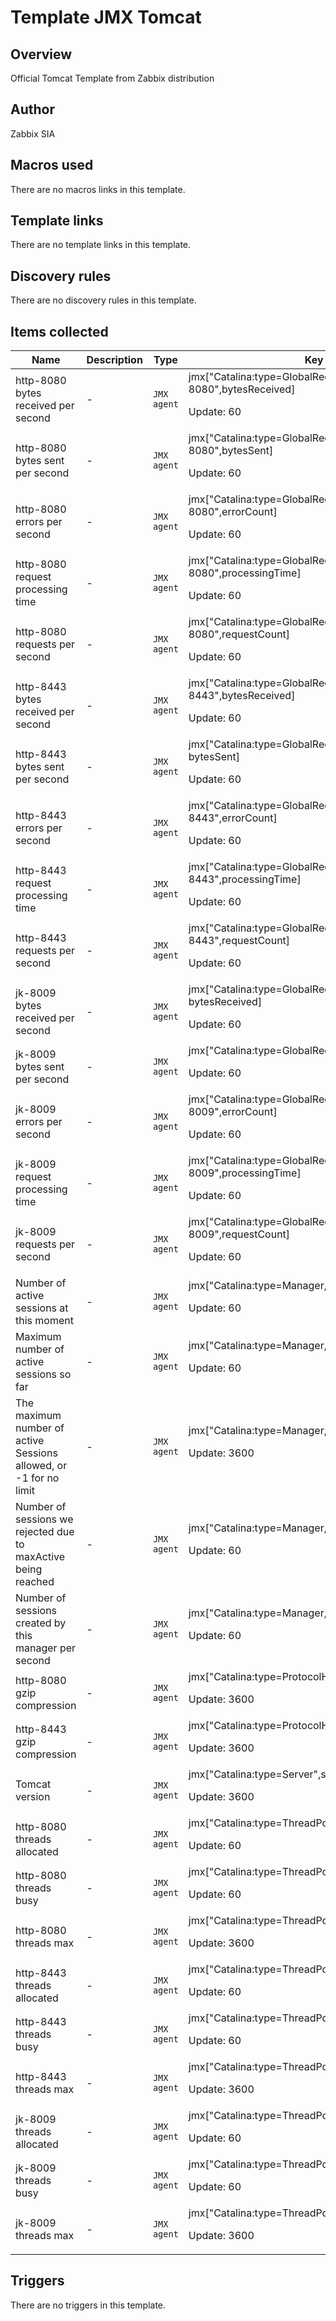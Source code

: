 # Template JMX Tomcat

## Overview

Official Tomcat Template from Zabbix distribution



## Author

Zabbix SIA

## Macros used

There are no macros links in this template.

## Template links

There are no template links in this template.

## Discovery rules

There are no discovery rules in this template.

## Items collected

|Name|Description|Type|Key and additional info|
|----|-----------|----|----|
|http-8080 bytes received per second|<p>-</p>|`JMX agent`|jmx["Catalina:type=GlobalRequestProcessor,name=http-8080",bytesReceived]<p>Update: 60</p>|
|http-8080 bytes sent per second|<p>-</p>|`JMX agent`|jmx["Catalina:type=GlobalRequestProcessor,name=http-8080",bytesSent]<p>Update: 60</p>|
|http-8080 errors per second|<p>-</p>|`JMX agent`|jmx["Catalina:type=GlobalRequestProcessor,name=http-8080",errorCount]<p>Update: 60</p>|
|http-8080 request processing time|<p>-</p>|`JMX agent`|jmx["Catalina:type=GlobalRequestProcessor,name=http-8080",processingTime]<p>Update: 60</p>|
|http-8080 requests per second|<p>-</p>|`JMX agent`|jmx["Catalina:type=GlobalRequestProcessor,name=http-8080",requestCount]<p>Update: 60</p>|
|http-8443 bytes received per second|<p>-</p>|`JMX agent`|jmx["Catalina:type=GlobalRequestProcessor,name=http-8443",bytesReceived]<p>Update: 60</p>|
|http-8443 bytes sent per second|<p>-</p>|`JMX agent`|jmx["Catalina:type=GlobalRequestProcessor,name=http-8443", bytesSent]<p>Update: 60</p>|
|http-8443 errors per second|<p>-</p>|`JMX agent`|jmx["Catalina:type=GlobalRequestProcessor,name=http-8443",errorCount]<p>Update: 60</p>|
|http-8443 request processing time|<p>-</p>|`JMX agent`|jmx["Catalina:type=GlobalRequestProcessor,name=http-8443",processingTime]<p>Update: 60</p>|
|http-8443 requests per second|<p>-</p>|`JMX agent`|jmx["Catalina:type=GlobalRequestProcessor,name=http-8443",requestCount]<p>Update: 60</p>|
|jk-8009 bytes received per second|<p>-</p>|`JMX agent`|jmx["Catalina:type=GlobalRequestProcessor,name=jk-8009", bytesReceived]<p>Update: 60</p>|
|jk-8009 bytes sent per second|<p>-</p>|`JMX agent`|jmx["Catalina:type=GlobalRequestProcessor,name=jk-8009",bytesSent]<p>Update: 60</p>|
|jk-8009 errors per second|<p>-</p>|`JMX agent`|jmx["Catalina:type=GlobalRequestProcessor,name=jk-8009",errorCount]<p>Update: 60</p>|
|jk-8009 request processing time|<p>-</p>|`JMX agent`|jmx["Catalina:type=GlobalRequestProcessor,name=jk-8009",processingTime]<p>Update: 60</p>|
|jk-8009 requests per second|<p>-</p>|`JMX agent`|jmx["Catalina:type=GlobalRequestProcessor,name=jk-8009",requestCount]<p>Update: 60</p>|
|Number of active sessions at this moment|<p>-</p>|`JMX agent`|jmx["Catalina:type=Manager,path=/,host=localhost",activeSessions]<p>Update: 60</p>|
|Maximum number of active sessions so far|<p>-</p>|`JMX agent`|jmx["Catalina:type=Manager,path=/,host=localhost",maxActive]<p>Update: 60</p>|
|The maximum number of active Sessions allowed, or -1 for no limit|<p>-</p>|`JMX agent`|jmx["Catalina:type=Manager,path=/,host=localhost",maxActiveSessions]<p>Update: 3600</p>|
|Number of sessions we rejected due to maxActive being reached|<p>-</p>|`JMX agent`|jmx["Catalina:type=Manager,path=/,host=localhost",rejectedSessions]<p>Update: 60</p>|
|Number of sessions created by this manager per second|<p>-</p>|`JMX agent`|jmx["Catalina:type=Manager,path=/,host=localhost",sessionCounter]<p>Update: 60</p>|
|http-8080 gzip compression|<p>-</p>|`JMX agent`|jmx["Catalina:type=ProtocolHandler,port=8080",compression]<p>Update: 3600</p>|
|http-8443 gzip compression|<p>-</p>|`JMX agent`|jmx["Catalina:type=ProtocolHandler,port=8443",compression]<p>Update: 3600</p>|
|Tomcat version|<p>-</p>|`JMX agent`|jmx["Catalina:type=Server",serverInfo]<p>Update: 3600</p>|
|http-8080 threads allocated|<p>-</p>|`JMX agent`|jmx["Catalina:type=ThreadPool,name=http-8080",currentThreadCount]<p>Update: 60</p>|
|http-8080 threads busy|<p>-</p>|`JMX agent`|jmx["Catalina:type=ThreadPool,name=http-8080",currentThreadsBusy]<p>Update: 60</p>|
|http-8080 threads max|<p>-</p>|`JMX agent`|jmx["Catalina:type=ThreadPool,name=http-8080",maxThreads]<p>Update: 3600</p>|
|http-8443 threads allocated|<p>-</p>|`JMX agent`|jmx["Catalina:type=ThreadPool,name=http-8443",currentThreadCount]<p>Update: 60</p>|
|http-8443 threads busy|<p>-</p>|`JMX agent`|jmx["Catalina:type=ThreadPool,name=http-8443",currentThreadsBusy]<p>Update: 60</p>|
|http-8443 threads max|<p>-</p>|`JMX agent`|jmx["Catalina:type=ThreadPool,name=http-8443",maxThreads]<p>Update: 3600</p>|
|jk-8009 threads allocated|<p>-</p>|`JMX agent`|jmx["Catalina:type=ThreadPool,name=jk-8009",currentThreadCount]<p>Update: 60</p>|
|jk-8009 threads busy|<p>-</p>|`JMX agent`|jmx["Catalina:type=ThreadPool,name=jk-8009",currentThreadsBusy]<p>Update: 60</p>|
|jk-8009 threads max|<p>-</p>|`JMX agent`|jmx["Catalina:type=ThreadPool,name=jk-8009",maxThreads]<p>Update: 3600</p>|
## Triggers

There are no triggers in this template.


